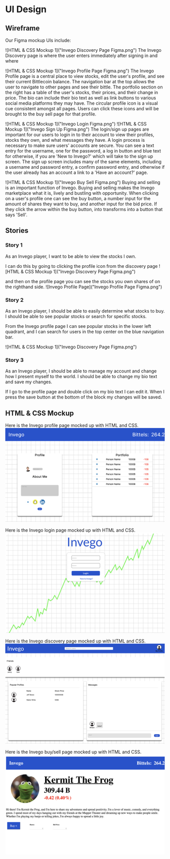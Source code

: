 # UI Design

## Wireframe

Our Figma mockup UIs include:

![HTML & CSS Mockup 1]("Invego Discovery Page Figma.png")
The Invego Discovery page is where the user enters immediately after signing in and where 

![HTML & CSS Mockup 1]("Invego Profile Page Figma.png")
The Invego Profile page is a central place to view stocks, edit the user's profile, and see their current Bittlecoin balance. The navigation bar at the top allows the user to navigate to other pages and see their bittle. The portfolio section on the right has a table of the user's stocks, their prices, and their change in price. The bio can include their bio text as well as link buttons to various social media platforms they may have. The circular profile icon is a visual cue consistent amongst all pages. Users can click these icons and will be brought to the buy sell page for that profile. 

![HTML & CSS Mockup 1]("Invego Login Figma.png")
![HTML & CSS Mockup 1]("Invego Sign Up Figma.png")
The login/sign up pages are important for our users to login in to their account to view their profiles, stocks they own, and what messages they have. 
A login process is necessary to make sure users' accounts are secure.
You can see a text entry for the username, one for the password, a log in button and blue text for otherwise, if you are 'New to Invego?' which will take to the sign up screen. The sign up screen includes many of the same elements, including a username and password entry, a confirm password entry, and otherwise if the user already has an account a link to a 'Have an account?' page. 

![HTML & CSS Mockup 1]("Invego Buy Sell Figma.png")
Buying and selling is an important function of Invego. Buying and selling makes the Invego marketplace what it is, lively and bustling with opportunity. 
When clicking on a user's profile one can see the buy button, a number input for the amount of shares they want to buy, and another input for the bid price. If they click the arrow within the buy button, into transforms into a button that says 'Sell'. 

## Stories

### Story 1

As an Invego player, I want to be able to view the stocks I own.

I can do this by going to clicking the profile icon from the discovery page
![HTML & CSS Mockup 1]("Invego Discovery Page Figma.png")

and then on the profile page you can see the stocks you own shares of on the righthand side. 
![Invego Profile Page]("Invego Profile Page Figma.png")


### Story 2

As an Invego player, I should be able to easily determine what stocks to buy. I should be able to see popular stocks or search for specific stocks.

From the Invego profile page I can see popular stocks in the lower left quadrant, and I can search for users in the top center on the blue navigation bar. 

![HTML & CSS Mockup 1]("Invego Discovery Page Figma.png")

### Story 3

As an Invego player, I should be able to manage my account and change how I present myself to the world. I should be able to change my bio text and save my changes. 

If I go to the profile page and double click on my bio text I can edit it. When I press the save button at the bottom of the block my changes will be saved.

## HTML & CSS Mockup

Here is the Invego profile page mocked up with HTML and CSS. 
![HTML & CSS Mockup 1](profilePage-html-css.png)

Here is the Invego login page mocked up with HTML and CSS. 
![HTML & CSS Mockup 2](login-html-css.png)

Here is the Invego discovery page mocked up with HTML and CSS. 
![HTML & CSS Mockup 2](discoveryPage-html-css.png)

Here is the Invego buy/sell page mocked up with HTML and CSS. 
![HTML & CSS Mockup 2](buysell-html-css.png)


